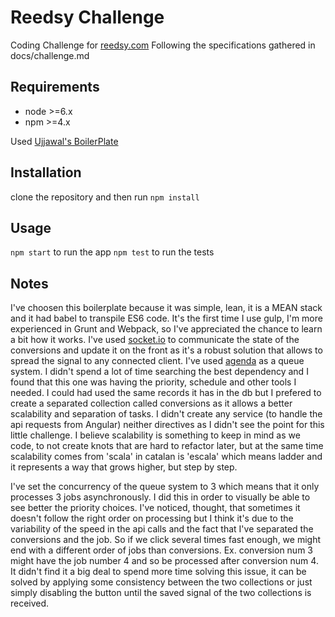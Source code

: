 # Reedsy Challenge

Coding Challenge for [reedsy.com](reedsy.com)
Following the specifications gathered in docs/challenge.md


## Requirements

- node >=6.x
- npm >=4.x

Used [Ujjawal's BoilerPlate](https://github.com/11ujjawal/mean)

## Installation

clone the repository and then run `npm install`

## Usage

`npm start` to run the app
`npm test` to run the tests

## Notes

I've choosen this boilerplate because it was simple, lean, it is a MEAN stack and it had babel to transpile ES6 code.
It's the first time I use gulp, I'm more experienced in Grunt and Webpack, so I've appreciated the chance to learn a bit how it works.
I've used [socket.io](https://socket.io/) to communicate the state of the conversions and update it on the front as it's a robust solution that allows
to spread the signal to any connected client.
I've used [agenda](https://www.npmjs.com/package/agenda) as a queue system. I didn't spend a lot of time searching the best dependency
and I found that this one was having the priority, schedule and other tools I needed. I could had used the same records it has in the db
but I prefered to create a separated collection called conversions as it allows a better scalability and separation of tasks.
I didn't create any service (to handle the api requests from Angular) neither directives as I didn't see the point for this little 
challenge. I believe scalability is something to keep in mind as we code, to not create knots that are hard to refactor later, but at the
same time scalability comes from 'scala' in catalan is 'escala' which means ladder and it represents a way that grows higher, but step by step.

I've set the concurrency of the queue system to 3 which means that it only processes 3 jobs asynchronously. I did this in order to visually
be able to see better the priority choices.
I've noticed, thought, that sometimes it doesn't follow the right order on processing but I think it's due to the variability of the speed 
in the api calls and the fact that I've separated the conversions and the job. So if we click several times fast enough, we might end 
with a different order of jobs than conversions. Ex. conversion num 3 might have the job number 4 and so be processed after conversion num 4.
It didn't find it a big deal to spend more time solving this issue, it can be solved by applying some consistency between the two collections
or just simply disabling the button until the saved signal of the two collections is received.
